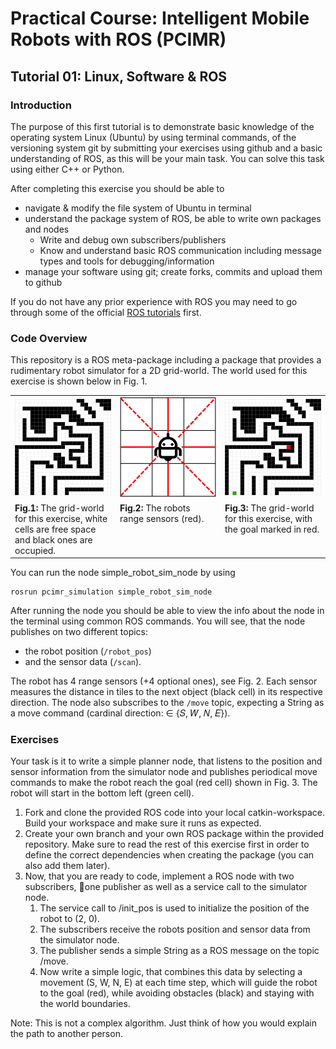 # Practical Course: Intelligent Mobile Robots with ROS (PCIMR)

## Tutorial 01: Linux, Software & ROS

### Introduction

The purpose of this first tutorial is to demonstrate basic knowledge of the operating system Linux (Ubuntu) by using terminal commands, of the versioning system git by submitting your exercises using github and a basic understanding of ROS, as this will be your main task. You can solve this task using either C++ or Python.

After completing this exercise you should be able to
- navigate & modify the file system of Ubuntu in terminal
- understand the package system of ROS, be able to write own packages and nodes
  - Write and debug own subscribers/publishers
  - Know and understand basic ROS communication including message types and tools for debugging/information
- manage your software using git; create forks, commits and upload them to github

If you do not have any prior experience with ROS you may need to go through some of the official [ROS tutorials](http://wiki.ros.org/ROS/Tutorials) first.

### Code Overview


This repository is a ROS meta-package including a package that provides a rudimentary robot simulator for a 2D grid-world. The world used for this exercise is shown below in Fig. 1.


<table style="margin-left: auto; margin-right: auto; table-layout: fixed; width: 100%">
  <tr>
    <td style="width: 30%;"> <img src="resources/imgs/map_grid.png"></td>
    <td style="width: 30%;"> <img src="resources/imgs/robot-sensors.png"> </td>
    <td style="width: 30%;"> <img src="resources/imgs/map_grid_with-goal.png"></td>
  </tr>
  <tr>
    <td style="width: 30%;" valign="top"> <b>Fig.1:</b> The grid-world for this exercise, white cells are free space and black ones are occupied.
    </td>
    <td style="width: 30%;" valign="top">  <b>Fig.2:</b> The robots range sensors (red).</td>
    <td style="width: 30%;" valign="top">  <b>Fig.3:</b> The grid-world for this exercise, with the goal marked in red.
    </td>
  </tr>
</table>


You can run the node simple_robot_sim_node by using

    rosrun pcimr_simulation simple_robot_sim_node

After running the node you should be able to view the info about the node in the terminal using common ROS commands. You will see, that the node publishes on two different topics:
- the robot position (```/robot_pos```)
- and the sensor data (```/scan```).

The robot has 4 range sensors (+4 optional ones), see Fig. 2. Each sensor measures the distance in tiles to the next object (black cell) in its respective direction. The node also subscribes to the ```/move``` topic, expecting a String as a move command (cardinal direction: ∈ {𝑆, 𝑊, 𝑁, 𝐸}).


### Exercises

Your task is it to write a simple planner node, that listens to the position and sensor information from the simulator node and publishes periodical move commands to make the robot reach the goal (red cell) shown in Fig. 3. The robot will start in the bottom left (green cell).

1. Fork and clone the provided ROS code into your local catkin-workspace. Build your workspace and make sure it runs as expected.
2. Create your own branch and your own ROS package within the provided repository. Make sure to read the rest of this exercise first in order to define the correct dependencies when creating the package (you can also add them later).
3. Now, that you are ready to code, implement a ROS node with two subscribers, one publisher as well as a service call to the simulator node.
   1. The service call to /init_pos is used to initialize the position of the robot to (2, 0).
   2. The subscribers receive the robots position and sensor data from the simulator node.
   3. The publisher sends a simple String as a ROS message on the topic /move.
   4. Now write a simple logic, that combines this data by selecting a movement (S, W, N, E) at each time step, which will guide the robot to the goal (red), while avoiding obstacles (black) and staying with the world boundaries.

Note: This is not a complex algorithm. Just think of how you would explain the path to another person.
